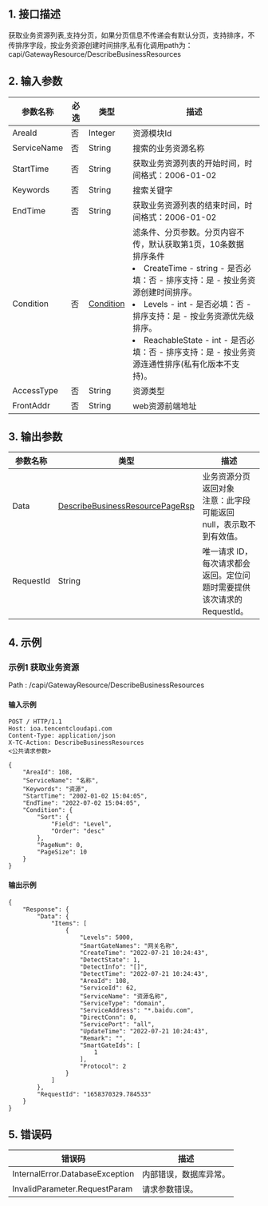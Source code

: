 ## 1. 接口描述


获取业务资源列表,支持分页，如果分页信息不传递会有默认分页，支持排序，不传排序字段，按业务资源创建时间排序,私有化调用path为：capi/GatewayResource/DescribeBusinessResources


<div class="rno-api-explorer">
    <div class="rno-api-explorer-inner">
        <div class="rno-api-explorer-hd">
            <div class="rno-api-explorer-title">
            </div>
        </div>
        <div class="rno-api-explorer-body">
            <div class="rno-api-explorer-cont">
            </div>
        </div>
    </div>
</div>

## 2. 输入参数


| 参数名称 | 必选 | 类型 | 描述 |
|---------|---------|---------|---------|
| AreaId | 否 | Integer | 资源模块Id |
| ServiceName | 否 | String | 搜索的业务资源名称 |
| StartTime | 否 | String | 获取业务资源列表的开始时间，时间格式：2006-01-02 |
| Keywords | 否 | String | 搜索关键字 |
| EndTime | 否 | String | 获取业务资源列表的结束时间，时间格式：2006-01-02 |
| Condition | 否 | [Condition](/开放API/云规范接口/版本：2022-06-01/数据结构.md#Condition) | 滤条件、分页参数。分页内容不传，默认获取第1页，10条数据<br/>排序条件<br/><li>CreateTime - string - 是否必填：否 - 排序支持：是 - 按业务资源创建时间排序。</li><li>Levels - int - 是否必填：否 - 排序支持：是 - 按业务资源优先级排序。</li><li>ReachableState - int - 是否必填：否 - 排序支持：是 - 按业务资源连通性排序(私有化版本不支持)。</li> |
| AccessType | 否 | String | 资源类型 |
| FrontAddr | 否 | String | web资源前端地址 |

## 3. 输出参数

| 参数名称 | 类型 | 描述 |
|---------|---------|---------|
| Data | [DescribeBusinessResourcePageRsp](/开放API/云规范接口/版本：2022-06-01/数据结构.md#DescribeBusinessResourcePageRsp) | 业务资源分页返回对象<br/>注意：此字段可能返回 null，表示取不到有效值。|
| RequestId | String | 唯一请求 ID，每次请求都会返回。定位问题时需要提供该次请求的 RequestId。|

## 4. 示例

### 示例1 获取业务资源

Path : /capi/GatewayResource/DescribeBusinessResources

#### 输入示例

```
POST / HTTP/1.1
Host: ioa.tencentcloudapi.com
Content-Type: application/json
X-TC-Action: DescribeBusinessResources
<公共请求参数>

{
    "AreaId": 108,
    "ServiceName": "名称",
    "Keywords": "资源",
    "StartTime": "2002-01-02 15:04:05",
    "EndTime": "2022-07-02 15:04:05",
    "Condition": {
        "Sort": {
            "Field": "Level",
            "Order": "desc"
        },
        "PageNum": 0,
        "PageSize": 10
    }
}
```

#### 输出示例

```
{
    "Response": {
        "Data": {
            "Items": [
                {
                    "Levels": 5000,
                    "SmartGateNames": "网关名称",
                    "CreateTime": "2022-07-21 10:24:43",
                    "DetectState": 1,
                    "DetectInfo": "[]",
                    "DetectTime": "2022-07-21 10:24:43",
                    "AreaId": 108,
                    "ServiceId": 62,
                    "ServiceName": "资源名称",
                    "ServiceType": "domain",
                    "ServiceAddress": "*.baidu.com",
                    "DirectConn": 0,
                    "ServicePort": "all",
                    "UpdateTime": "2022-07-21 10:24:43",
                    "Remark": "",
                    "SmartGateIds": [
                        1
                    ],
                    "Protocol": 2
                }
            ]
        },
        "RequestId": "1658370329.784533"
    }
}
```












## 5. 错误码


| 错误码 | 描述 |
|---------|---------|
| InternalError.DatabaseException | 内部错误，数据库异常。 |
| InvalidParameter.RequestParam | 请求参数错误。 |

